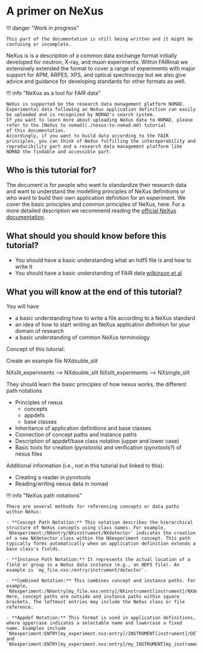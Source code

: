 # A primer on NeXus

!!! danger "Work in progress"

    This part of the documentation is still being written and it might be confusing or incomplete.

NeXus is is a description of a common data exchange format initially developed for neutron, X-ray, and muon experiments. Within FAIRmat we extensively extended the format to cover a range of experiments with major support for APM, ARPES, XPS, and optical spectroscpy but we also give advice and guidance for developing standards for other formats as well.

!!! info "NeXus as a tool for FAIR data"

    NeXus is supported be the research data management platform NOMAD.
    Experimental data following an NeXus application definition can easily be uploaded and is recognized by NOMAD's search system.
    If you want to learn more about uploading NeXus data to NOMAD, please refer to the [NeXus to nomad](./nexus-to-nomad.md) tutorial
    of this documentation.
    Accordingly, if you want to build data according to the FAIR principles, you can think of NeXus fulfilling the interoperability and
    reproducibility part and a research data management platform like NOMAD the findable and accessible part.

## Who is this tutorial for?

The document is for people who want to standardize their research data and want to understand the modelling principles
of NeXus definitions or who want to build their own application definition for an experiment.
We cover the basic principles and common principles of NeXus, here.
For a more detailed description we recommend reading the [official NeXus documentation](...).

## What should you should know before this tutorial?

- You should have a basic understanding what an hdf5 file is and how to write it
- You should have a basic understanding of FAIR data [wilkinson et al](...)

## What you will know at the end of this tutorial?

You will have

- a basic understanding how to write a file according to a NeXus standard
- an idea of how to start writing an NeXus application definition for your domain of research
- a basic understanding of common NeXus terminology


Concept of this tutorial:

Create an example file NXdouble_slit

NXslit_experiments --> NXdouble_slit
NXslit_experiments --> NXsingle_slit

They should learn the basic principles of how nexus works, the different path notations
- Principles of nexus
    - concepts
    - appdefs
    - base classes
- Inheritance of application definitions and base classes
- Connection of concept paths and instance paths
- Description of appdef/base class notation (upper and lower case)
- Basic tools for creation (pynxtools) and verification (pynxtools?) of nexus files

Additional information (i.e., not in this tutorial but linked to this):
- Creating a reader in pynxtools
- Reading/writing nexus data in nomad


!!! info "NeXus path notations"

    There are several methods for referencing concepts or data paths within NeXus:

    - **Concept Path Notation:** This notation describes the hierarchical structure of NeXus concepts using class names. For example, `NXexperiment:/NXentry/NXinstrument/NXdetector` indicates the creation of a new NXdetector class within the NXexperiment concept. This path typically forms automatically when an application definition extends a base class's fields.

    - **Instance Path Notation:** It represents the actual location of a field or group in a NeXus data instance (e.g., an HDF5 file). An example is `my_file.nxs:/entry/instrument/detector`.

    - **Combined Notation:** This combines concept and instance paths. For example, `NXexperiment:/NXentry[my_file.nxs:entry]/NXinstrument[instrument]/NXdetector[detector]`. Here, concept paths are outside and instance paths within square brackets. The leftmost entries may include the NeXus class or file reference.

    - **Appdef Notation:** This format is used in application definitions, where uppercase indicates a selectable name and lowercase a fixed name. Examples include `NXexperiment:ENTRY[my_experiment.nxs:entry]/INSTRUMENT[instrument]/DETECTOR[detector]` and `NXexperiment:ENTRY[my_experiment.nxs:entry]/my_INSTRUMENT[my_instrument]/DETECTOR[detector]`.
